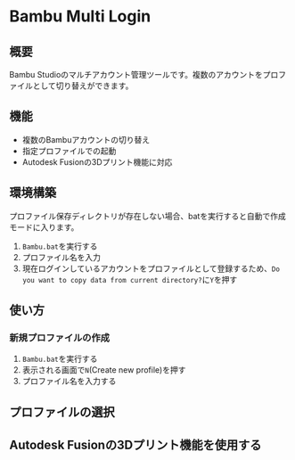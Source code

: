 # Bambu Multi Login
## 概要
Bambu Studioのマルチアカウント管理ツールです。複数のアカウントをプロファイルとして切り替えができます。
## 機能
- 複数のBambuアカウントの切り替え
- 指定プロファイルでの起動
- Autodesk Fusionの3Dプリント機能に対応
## 環境構築
プロファイル保存ディレクトリが存在しない場合、batを実行すると自動で作成モードに入ります。
1. `Bambu.bat`を実行する
2. プロファイル名を入力
3. 現在ログインしているアカウントをプロファイルとして登録するため、`Do you want to copy data from current directory?`に`Y`を押す
## 使い方
### 新規プロファイルの作成
1. `Bambu.bat`を実行する
2. 表示される画面で`N`(Create new profile)を押す
3. プロファイル名を入力する
## プロファイルの選択
## Autodesk Fusionの3Dプリント機能を使用する